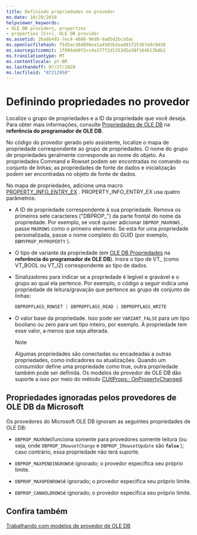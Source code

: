 ```yaml
---
title: Definindo propriedades no provedor
ms.date: 10/29/2018
helpviewer_keywords:
- OLE DB providers, properties
- properties [C++], OLE DB provider
ms.assetid: 26a8b493-7ec4-4686-96d0-9ad5d2bca5ac
ms.openlocfilehash: f5d5ac364096ea1a4505b2ead81f25367a9c9458
ms.sourcegitcommit: 1f009ab0f2cc4a177f2d1353d5a38f164612bdb1
ms.translationtype: MT
ms.contentlocale: pt-BR
ms.lasthandoff: 07/27/2020
ms.locfileid: "87212950"
---
```

# <a name="setting-properties-in-your-provider"></a>Definindo propriedades no provedor

Localize o grupo de propriedades e a ID da propriedade que você deseja. Para obter mais informações, consulte [Propriedades de OLE DB](/previous-versions/windows/desktop/ms722734(v=vs.85)) na **referência do programador de OLE DB**.

No código do provedor gerado pelo assistente, localize o mapa de propriedade correspondente ao grupo de propriedades. O nome do grupo de propriedades geralmente corresponde ao nome do objeto. As propriedades Command e Rowset podem ser encontradas no comando ou conjunto de linhas; as propriedades de fonte de dados e inicialização podem ser encontradas no objeto de fonte de dados.

No mapa de propriedades, adicione uma macro [PROPERTY_INFO_ENTRY_EX](../../data/oledb/property-info-entry-ex.md) . PROPERTY_INFO_ENTRY_EX usa quatro parâmetros:

- A ID de propriedade correspondente à sua propriedade. Remova os primeiros sete caracteres ("DBPROP_") da parte frontal do nome da propriedade. Por exemplo, se você quiser adicionar `DBPROP_MAXROWS` , passe `MAXROWS` como o primeiro elemento. Se esta for uma propriedade personalizada, passe o nome completo do GUID (por exemplo, `DBMYPROP_MYPROPERTY` ).

- O tipo de variante da propriedade (em [OLE DB Propriedades](/previous-versions/windows/desktop/ms722734(v=vs.85)) na **referência do programador de OLE DB**). Insira o tipo de VT_ (como VT_BOOL ou VT_I2) correspondente ao tipo de dados.

- Sinalizadores para indicar se a propriedade é legível e gravável e o grupo ao qual ela pertence. Por exemplo, o código a seguir indica uma propriedade de leitura/gravação que pertence ao grupo de conjunto de linhas:

    ```cpp
    DBPROPFLAGS_ROWSET | DBPROPFLAGS_READ | DBPROPFLAGS_WRITE
    ```

- O valor base da propriedade. Isso pode ser `VARIANT_FALSE` para um tipo booliano ou zero para um tipo inteiro, por exemplo. A propriedade tem esse valor, a menos que seja alterada.

    > [!NOTE]
    > Algumas propriedades são conectadas ou encadeadas a outras propriedades, como indicadores ou atualizações. Quando um consumidor define uma propriedade como true, outra propriedade também pode ser definida. Os modelos de provedor de OLE DB dão suporte a isso por meio do método [CUtlProps:: OnPropertyChanged](../../data/oledb/cutlprops-onpropertychanged.md).

## <a name="properties-ignored-by-microsoft-ole-db-providers"></a>Propriedades ignoradas pelos provedores de OLE DB da Microsoft

Os provedores do Microsoft OLE DB ignoram as seguintes propriedades de OLE DB:

- `DBPROP_MAXROWS`funciona somente para provedores somente leitura (ou seja, onde `DBPROP_IRowsetChange` e `DBPROP_IRowsetUpdate` são **`false`** ); caso contrário, essa propriedade não terá suporte.

- `DBPROP_MAXPENDINGROWS`é ignorado; o provedor especifica seu próprio limite.

- `DBPROP_MAXOPENROWS`é ignorado; o provedor especifica seu próprio limite.

- `DBPROP_CANHOLDROWS`é ignorado; o provedor especifica seu próprio limite.

## <a name="see-also"></a>Confira também

[Trabalhando com modelos de provedor de OLE DB](../../data/oledb/working-with-ole-db-provider-templates.md)
